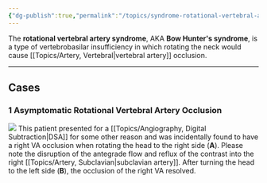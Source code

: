 ```yaml
---
{"dg-publish":true,"permalink":"/topics/syndrome-rotational-vertebral-artery/","tags":["anatomy","DSA","syndrome"],"created":"2024-01-11T13:42:01.000-08:00","updated":"2024-01-15T08:24:49.000-08:00"}
---
```



The **rotational vertebral artery syndrome**, AKA **Bow Hunter's syndrome**, is a type of vertebrobasilar insufficiency in which rotating the neck would cause [[Topics/Artery, Vertebral\|vertebral artery]] occlusion.

---

## Cases

### 1 Asymptomatic Rotational Vertebral Artery Occlusion

![](https://i.imgur.com/jIuV26k.jpg)
This patient presented for a [[Topics/Angiography, Digital Subtraction\|DSA]] for some other reason and was incidentally found to have a right VA occlusion when rotating the head to the right side (**A**). Please note the disruption of the antegrade flow and reflux of the contrast into the right [[Topics/Artery, Subclavian\|subclavian artery]]. After turning the head to the left side (**B**), the occlusion of the right VA resolved. 
